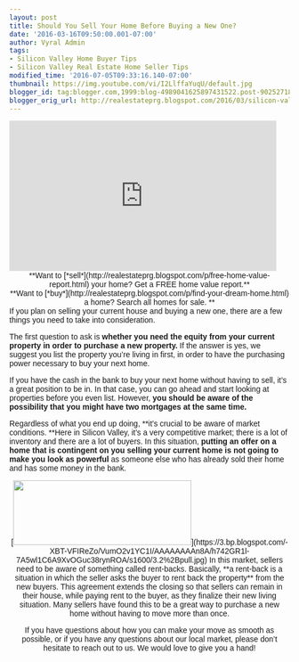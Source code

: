 ```yaml
---
layout: post
title: Should You Sell Your Home Before Buying a New One?
date: '2016-03-16T09:50:00.001-07:00'
author: Vyral Admin
tags:
- Silicon Valley Home Buyer Tips
- Silicon Valley Real Estate Home Seller Tips
modified_time: '2016-07-05T09:33:16.140-07:00'
thumbnail: https://img.youtube.com/vi/I2LlffaYuqU/default.jpg
blogger_id: tag:blogger.com,1999:blog-4989041625897431522.post-9025271890677577954
blogger_orig_url: http://realestateprg.blogspot.com/2016/03/silicon-valley-buy-sell-same-time.html
---
```


<div class="embed-container"><!--insert embed code here-->     <iframe 
allowfullscreen="" frameborder="0" height="270" 
src="https://www.youtube.com/embed/I2LlffaYuqU" width="480"></iframe> 
<!--end--> 
<div style="text-align: center;"><span style="font-family: &quot;arial&quot; , 
&quot;helvetica&quot; , sans-serif;">**Want to 
[*sell*](http://realestateprg.blogspot.com/p/free-home-value-report.html) your 
home? Get a FREE home value report.**<div style="text-align: center;"><span 
style="font-family: &quot;arial&quot; , &quot;helvetica&quot; , 
sans-serif;">**Want to 
[*buy*](http://realestateprg.blogspot.com/p/find-your-dream-home.html) a home? 
Search all homes for sale. ** 

<div style="text-align: left;"><span style="font-family: &quot;arial&quot; , 
&quot;helvetica&quot; , sans-serif;">If you plan on selling your current house 
and buying a new one, there are a few things you need to take into 
consideration. 

The first question to ask is **whether you need the equity from your current 
property in order to purchase a new property.** If the answer is yes, we 
suggest you list the property you’re living in first, in order to have the 
purchasing power necessary to buy your next home. 

If you have the cash in the bank to buy your next home without having to sell, 
it’s a great position to be in. In that case, you can go ahead and start 
looking at properties before you even list. However, **you should be aware of 
the possibility that you might have two mortgages at the same time.** 

Regardless of what you end up doing, **it’s crucial to be aware of market 
conditions. **Here in Silicon Valley, it’s a very competitive market<span 
style="font-family: &quot;arial&quot; , &quot;helvetica&quot; , sans-serif;">; 
there is a lot of inventory and there are a lot of buyers. In this situation, 
**putting an offer on a home that is contingent on you selling your current 
home is not going to make you look as powerful** as someone else who has 
already sold their home and has some money in the bank. 

<div class="separator" style="clear: both; text-align: center;">[<img 
border="0" height="116" 
src="https://3.bp.blogspot.com/-XBT-VFIReZo/VumO2v1YC1I/AAAAAAAAn8A/h742GR1l-7A5wl1C6A9XvOGuc38rynROA/s320/3.2%2Bpull.jpg" 
width="320" 
/>](https://3.bp.blogspot.com/-XBT-VFIReZo/VumO2v1YC1I/AAAAAAAAn8A/h742GR1l-7A5wl1C6A9XvOGuc38rynROA/s1600/3.2%2Bpull.jpg) 
<span style="font-family: &quot;arial&quot; , &quot;helvetica&quot; , 
sans-serif;">In this market, sellers need to be aware of something called 
rent-backs. Basically, **a rent-back is a situation in which the seller asks 
the buyer to rent back the property** from the new buyers. This agreement 
extends the closing so that sellers can remain in their house, while paying 
rent to the buyer, as they finalize their new living situation. Many sellers 
have found this to be a great way to purchase a new home without having to 
move more than once. 

If you have questions about how you can make your move as smooth as possible, 
or if you have any questions about our local market, please don’t hesitate to 
reach out to us. We would love to give you a hand!  <b> 
</b><div style="background-color: white; font-family: 
Arial,Tahoma,Helvetica,FreeSans,sans-serif; line-height: 21.56px; text-align: 
center;"><div style="background-color: white; font-family: 
Arial,Tahoma,Helvetica,FreeSans,sans-serif; line-height: 21.56px; text-align: 
center;"><div style="background-color: white; font-family: 
Arial,Tahoma,Helvetica,FreeSans,sans-serif; font-size: 15.4px; line-height: 
21.56px; text-align: center;"><div style="background-color: white; 
font-family: Arial,Tahoma,Helvetica,FreeSans,sans-serif; font-size: 15.4px; 
line-height: 21.56px; text-align: center;"> 
